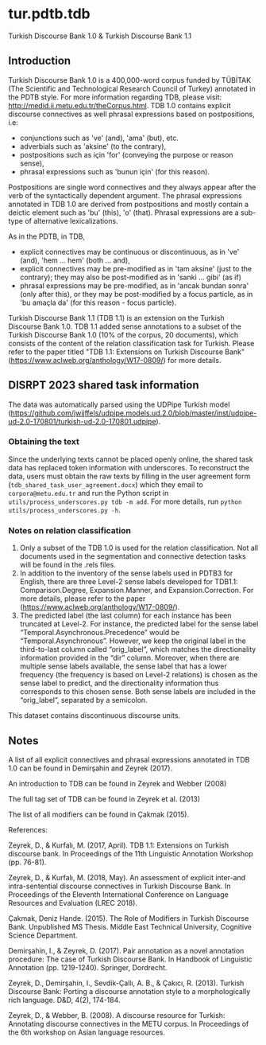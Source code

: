 # tur.pdtb.tdb

Turkish Discourse Bank 1.0 & Turkish Discourse Bank 1.1 

## Introduction  

Turkish Discourse Bank 1.0 is a 400,000-word corpus funded by TÜBİTAK (The Scientific and Technological Research Council of Turkey) annotated in the PDTB style. For more information regarding TDB, please visit: http://medid.ii.metu.edu.tr/theCorpus.html. TDB 1.0 contains explicit discourse connectives as well phrasal expressions based on postpositions, i.e: 

- conjunctions such as 've' (and), 'ama' (but), etc. 
- adverbials such as 'aksine' (to the contrary),
- postpositions such as için 'for' (conveying the purpose or reason sense), 
- phrasal expressions such as 'bunun için' (for this reason).

Postpositions are single word connectives and they always appear after the verb of the syntactically dependent argument. The phrasal expressions annotated in TDB 1.0 are derived from postpositions and mostly contain a deictic element such as 'bu' (this), 'o' (that). Phrasal expressions are a sub-type of alternative lexicalizations.   

As in the PDTB, in TDB,

- explicit connectives may be continuous or discontinuous, as in 've' (and), 'hem ... hem' (both ... and), 
- explicit connectives may be pre-modified as in 'tam aksine' (just to the contrary); they may also be post-modified as in 'sanki ... gibi' (as if)
- phrasal expressions may be pre-modified, as in 'ancak bundan sonra' (only after this), or they may be post-modified by a focus particle, as in 'bu amaçla da' (for this reason - focus particle). 

Turkish Discourse Bank 1.1 (TDB 1.1) is an extension on the Turkish Discourse Bank 1.0. TDB 1.1 added sense annotations to a subset of the Turkish Discourse Bank 1.0 (10% of the corpus, 20 documents), which consists of the content of the relation classification task for Turkish. Please refer to the paper titled "TDB 1.1: Extensions on Turkish Discourse Bank" (https://www.aclweb.org/anthology/W17-0809/) for more details. 

## DISRPT 2023 shared task information

The data was automatically parsed using the UDPipe Turkish model (https://github.com/jwijffels/udpipe.models.ud.2.0/blob/master/inst/udpipe-ud-2.0-170801/turkish-ud-2.0-170801.udpipe). 

### Obtaining the text

Since the underlying texts cannot be placed openly online, the shared task data has replaced token information with underscores. To reconstruct the data, users must obtain the raw texts by filling in the user agreement form (`tdb_shared_task_user_agreement.docx`) which they email to `corpora@metu.edu.tr` and run the Python script in `utils/process_underscores.py tdb -m add`. For more details, run `python utils/process_underscores.py -h`.


### Notes on relation classification

1. Only a subset of the TDB 1.0 is used for the relation classification. Not all documents used in the segmentation and connective detection tasks will be found in the .rels files. 
2. In addition to the inventory of the sense labels used in PDTB3 for English, there are three Level-2 sense labels developed for TDB1.1: Comparison.Degree, Expansion.Manner, and Expansion.Correction. For more details, please refer to the paper (https://www.aclweb.org/anthology/W17-0809/). 
3. The predicted label (the last column) for each instance has been truncated at Level-2. For instance, the predicted label for the sense label “Temporal.Asynchronous.Precedence” would be “Temporal.Asynchronous”. However, we keep the original label in the third-to-last column called “orig_label”, which matches the directionality information provided in the “dir” column. Moreover, when there are multiple sense labels available, the sense label that has a lower frequency (the frequency is based on Level-2 relations) is chosen as the sense label to predict, and the directionality information thus corresponds to this chosen sense. Both sense labels are included in the “orig_label”, separated by a semicolon.

This dataset contains discontinuous discourse units.

## Notes

A list of all explicit connectives and phrasal expressions annotated in TDB 1.0 can be found in Demirşahin and Zeyrek (2017). 

An introduction to TDB can be found in Zeyrek and Webber (2008)

The full tag set of TDB can be found in Zeyrek et al. (2013)

The list of all modifiers can be found in Çakmak (2015). 


References: 

Zeyrek, D., & Kurfalı, M. (2017, April). TDB 1.1: Extensions on Turkish discourse bank. In Proceedings of the 11th Linguistic Annotation Workshop (pp. 76-81).

Zeyrek, D., & Kurfalı, M. (2018, May). An assessment of explicit inter-and intra-sentential discourse connectives in Turkish Discourse Bank. In Proceedings of the Eleventh International Conference on Language Resources and Evaluation (LREC 2018).

Çakmak, Deniz Hande. (2015). The Role of Modifiers in Turkish Discourse Bank. Unpublished MS Thesis. Middle East Technical University, Cognitive Science Department. 

Demirşahin, I., & Zeyrek, D. (2017). Pair annotation as a novel annotation procedure: The case of Turkish Discourse Bank. In Handbook of Linguistic Annotation (pp. 1219-1240). Springer, Dordrecht.

Zeyrek, D., Demirşahin, I., Sevdik-Çallı, A. B., & Çakıcı, R. (2013). Turkish Discourse Bank: Porting a discourse annotation style to a morphologically rich language. D&D, 4(2), 174-184.

Zeyrek, D., & Webber, B. (2008). A discourse resource for Turkish: Annotating discourse connectives in the METU corpus. In Proceedings of the 6th workshop on Asian language resources.
